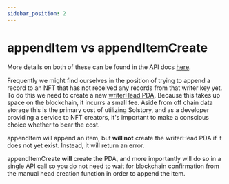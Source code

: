 ```yaml
---
sidebar_position: 2
---
```


# appendItem vs appendItemCreate

More details on both of these can be found in the API docs [here](https://solstoryorg.github.io/solstory/classes/server_writer.SolstoryServerWriterAPI.html#appendItem).

Frequently we might find ourselves in the position of trying to append a record
to an NFT that has not received any records from that writer key yet. To do this
we need to create a new [writerHead PDA](../architecture/pdas.md). Because
this takes up space on the blockchain, it incurrs a small fee. Aside from off
chain data storage this is the primary cost of utilizing Solstory, and as a
developer providing a service to NFT creators, it's important to make a conscious
choice whether to bear the cost.

appendItem will append an item, but **will not** create the writerHead PDA if it
does not yet exist. Instead, it will return an error.

appendItemCreate **will** create the PDA, and more importantly will do so in a single
API call so you do not need to wait for blockchain confirmation from the manual
head creation function in order to append the item.
